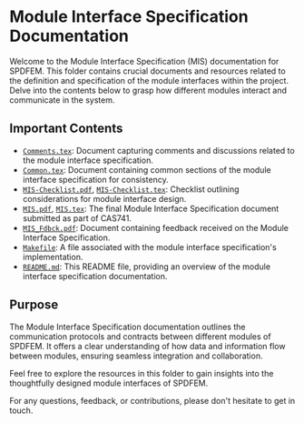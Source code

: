 # Module Interface Specification Documentation

Welcome to the Module Interface Specification (MIS) documentation for SPDFEM. This folder contains crucial documents and resources related to the definition and specification of the module interfaces within the project. Delve into the contents below to grasp how different modules interact and communicate in the system.

## Important Contents

- [`Comments.tex`](./Comments.tex): Document capturing comments and discussions related to the module interface specification.
- [`Common.tex`](./Common.tex): Document containing common sections of the module interface specification for consistency.
- [`MIS-Checklist.pdf`](./MIS-Checklist.pdf), [`MIS-Checklist.tex`](./MIS-Checklist.tex): Checklist outlining considerations for module interface design.
- [`MIS.pdf`](./MIS.pdf), [`MIS.tex`](./MIS.tex): The final Module Interface Specification document submitted as part of CAS741.
- [`MIS_Fdbck.pdf`](./MIS_Fdbck.pdf): Document containing feedback received on the Module Interface Specification.
- [`Makefile`](./Makefile): A file associated with the module interface specification's implementation.
- [`README.md`](./README.md): This README file, providing an overview of the module interface specification documentation.

## Purpose

The Module Interface Specification documentation outlines the communication protocols and contracts between different modules of SPDFEM. It offers a clear understanding of how data and information flow between modules, ensuring seamless integration and collaboration.

Feel free to explore the resources in this folder to gain insights into the thoughtfully designed module interfaces of SPDFEM.

For any questions, feedback, or contributions, please don't hesitate to get in touch.

